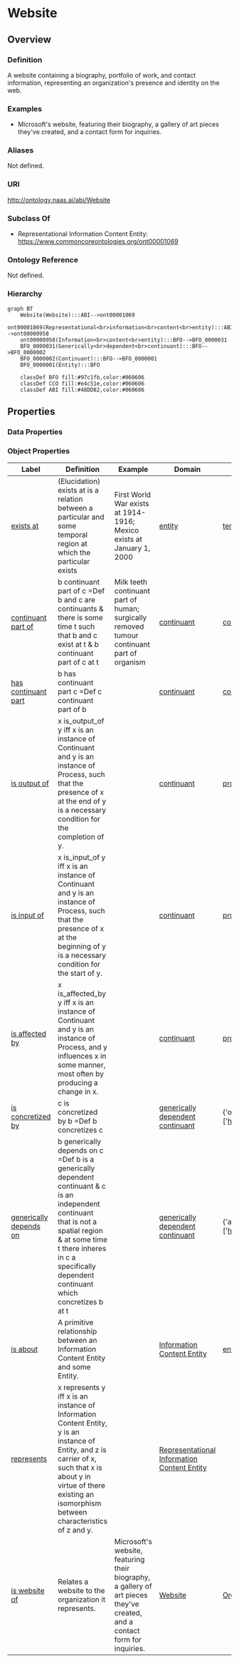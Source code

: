 # Website

## Overview

### Definition
A website containing a biography, portfolio of work, and contact information, representing an organization's presence and identity on the web.

### Examples
- Microsoft's website, featuring their biography, a gallery of art pieces they've created, and a contact form for inquiries.

### Aliases
Not defined.

### URI
http://ontology.naas.ai/abi/Website

### Subclass Of
- Representational Information Content Entity: https://www.commoncoreontologies.org/ont00001069

### Ontology Reference
Not defined.

### Hierarchy
```mermaid
graph BT
    Website(Website):::ABI-->ont00001069
    ont00001069(Representational<br>information<br>content<br>entity):::ABI-->ont00000958
    ont00000958(Information<br>content<br>entity):::BFO-->BFO_0000031
    BFO_0000031(Generically<br>dependent<br>continuant):::BFO-->BFO_0000002
    BFO_0000002(Continuant):::BFO-->BFO_0000001
    BFO_0000001(Entity):::BFO
    
    classDef BFO fill:#97c1fb,color:#060606
    classDef CCO fill:#e4c51e,color:#060606
    classDef ABI fill:#48DD82,color:#060606
```

## Properties
### Data Properties
### Object Properties
| Label | Definition | Example | Domain | Range | Inverse Of |
|-------|------------|---------|--------|-------|------------|
| [exists at](https://www.commoncoreontologies.org/ont00001938) | (Elucidation) exists at is a relation between a particular and some temporal region at which the particular exists | First World War exists at 1914-1916; Mexico exists at January 1, 2000 | [entity](http://purl.obolibrary.org/obo/BFO_0000001) | [temporal region](http://purl.obolibrary.org/obo/BFO_0000008) | []([]) |
| [continuant part of](https://www.commoncoreontologies.org/ont00001938) | b continuant part of c =Def b and c are continuants & there is some time t such that b and c exist at t & b continuant part of c at t | Milk teeth continuant part of human; surgically removed tumour continuant part of organism | [continuant](http://purl.obolibrary.org/obo/BFO_0000002) | [continuant](http://purl.obolibrary.org/obo/BFO_0000002) | [has continuant part](http://purl.obolibrary.org/obo/BFO_0000178) |
| [has continuant part](https://www.commoncoreontologies.org/ont00001938) | b has continuant part c =Def c continuant part of b |  | [continuant](http://purl.obolibrary.org/obo/BFO_0000002) | [continuant](http://purl.obolibrary.org/obo/BFO_0000002) | []([]) |
| [is output of](https://www.commoncoreontologies.org/ont00001938) | x is_output_of y iff x is an instance of Continuant and y is an instance of Process, such that the presence of x at the end of y is a necessary condition for the completion of y. |  | [continuant](http://purl.obolibrary.org/obo/BFO_0000002) | [process](http://purl.obolibrary.org/obo/BFO_0000015) | [has output](https://www.commoncoreontologies.org/ont00001986) |
| [is input of](https://www.commoncoreontologies.org/ont00001938) | x is_input_of y iff x is an instance of Continuant and y is an instance of Process, such that the presence of x at the beginning of y is a necessary condition for the start of y. |  | [continuant](http://purl.obolibrary.org/obo/BFO_0000002) | [process](http://purl.obolibrary.org/obo/BFO_0000015) | [has input](https://www.commoncoreontologies.org/ont00001921) |
| [is affected by](https://www.commoncoreontologies.org/ont00001938) | x is_affected_by y iff x is an instance of Continuant and y is an instance of Process, and y influences x in some manner, most often by producing a change in x. |  | [continuant](http://purl.obolibrary.org/obo/BFO_0000002) | [process](http://purl.obolibrary.org/obo/BFO_0000015) | []([]) |
| [is concretized by](https://www.commoncoreontologies.org/ont00001938) | c is concretized by b =Def b concretizes c |  | [generically dependent continuant](http://purl.obolibrary.org/obo/BFO_0000031) | {'or': {'or': ['http://purl.obolibrary.org/obo/BFO_0000015']}} | [concretizes](http://purl.obolibrary.org/obo/BFO_0000059) |
| [generically depends on](https://www.commoncoreontologies.org/ont00001938) | b generically depends on c =Def b is a generically dependent continuant & c is an independent continuant that is not a spatial region & at some time t there inheres in c a specifically dependent continuant which concretizes b at t |  | [generically dependent continuant](http://purl.obolibrary.org/obo/BFO_0000031) | {'and': {'and': ['http://purl.obolibrary.org/obo/BFO_0000004']}} | [is carrier of](http://purl.obolibrary.org/obo/BFO_0000101) |
| [is about](https://www.commoncoreontologies.org/ont00001938) | A primitive relationship between an Information Content Entity and some Entity. |  | [Information Content Entity](https://www.commoncoreontologies.org/ont00000958) | [entity](http://purl.obolibrary.org/obo/BFO_0000001) | []([]) |
| [represents](https://www.commoncoreontologies.org/ont00001938) | x represents y iff x is an instance of Information Content Entity, y is an instance of Entity, and z is carrier of x, such that x is about y in virtue of there existing an isomorphism between characteristics of z and y. |  | [Representational Information Content Entity](https://www.commoncoreontologies.org/ont00001069) |  | []([]) |
| [is website of](https://www.commoncoreontologies.org/ont00001938) | Relates a website to the organization it represents. | Microsoft's website, featuring their biography, a gallery of art pieces they've created, and a contact form for inquiries. | [Website](http://ontology.naas.ai/abi/Website) | [Organization](https://www.commoncoreontologies.org/ont00001180) | []([]) |
